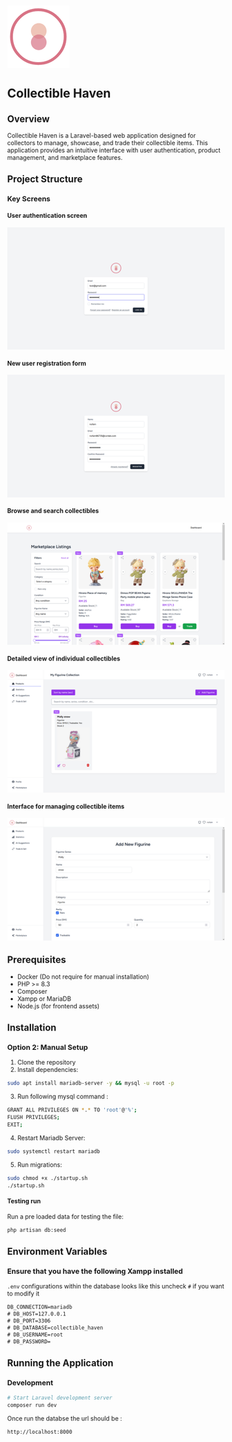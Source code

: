 ![alt text](https://github.com/jtee509/Collectible_Haven/blob/main/documentation/Logo.png?raw=true "Logo")

# Collectible Haven

## Overview
Collectible Haven is a Laravel-based web application designed for collectors to manage, showcase, and trade their collectible items. This application provides an intuitive interface with user authentication, product management, and marketplace features.

## Project Structure

### Key Screens

#### User authentication screen

![alt text](https://github.com/jtee509/Collectible_Haven/blob/main/documentation/Login.png?raw=true "Login")

#### New user registration form

![alt text](https://github.com/jtee509/Collectible_Haven/blob/main/documentation/Register.png?raw=true "Register")

####  Browse and search collectibles

![alt text](https://github.com/jtee509/Collectible_Haven/blob/main/documentation/Main%20Marketplace.png?raw=true "Marketplace")

#### Detailed view of individual collectibles

![alt text](https://github.com/jtee509/Collectible_Haven/blob/main/documentation/Product%20Page.png?raw=true "Product Page")

#### Interface for managing collectible items

![alt text](https://github.com/jtee509/Collectible_Haven/blob/main/documentation/Product%20Edit.png?raw=true "Product Edit")


## Prerequisites
- Docker (Do not require for manual installation)
- PHP >= 8.3
- Composer 
- Xampp or MariaDB
- Node.js (for frontend assets)

## Installation

### Option 2: Manual Setup
1. Clone the repository 
2. Install dependencies:
```bash
sudo apt install mariadb-server -y && mysql -u root -p
```
3. Run following mysql command :
```bash
GRANT ALL PRIVILEGES ON *.* TO 'root'@'%';
FLUSH PRIVILEGES;
EXIT;
```
4. Restart Mariadb Server:
```bash
sudo systemctl restart mariadb
```
5. Run migrations:
```bash
sudo chmod +x ./startup.sh
./startup.sh
```
#### Testing run
Run a pre loaded data for testing the file:
```bash
php artisan db:seed
```

## Environment Variables
### Ensure that you have the following Xampp installed 
`.env` configurations within the database looks like this uncheck `#` if you want to modify it
```env
DB_CONNECTION=mariadb
# DB_HOST=127.0.0.1
# DB_PORT=3306
# DB_DATABASE=collectible_haven
# DB_USERNAME=root
# DB_PASSWORD=
```

## Running the Application

### Development
```bash
# Start Laravel development server
composer run dev
```
Once run the databse the url should be :
```bash
http://localhost:8000
```

